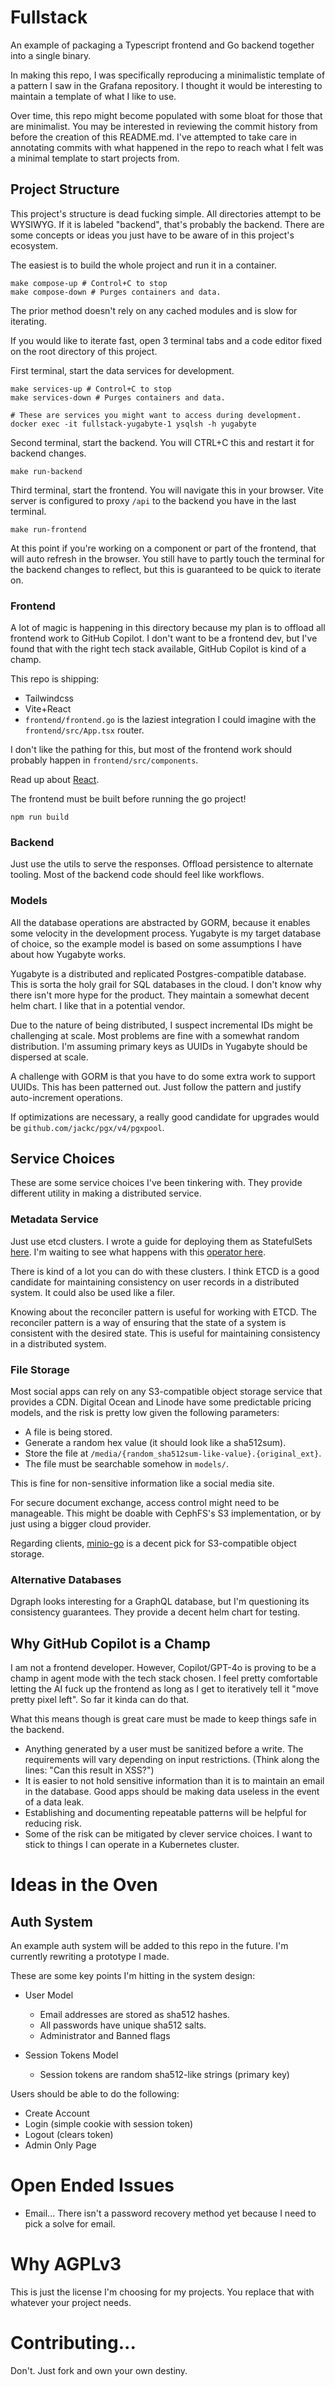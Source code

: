 # Fullstack
An example of packaging a Typescript frontend and Go backend together into a single binary.

In making this repo, I was specifically reproducing a minimalistic template of a pattern I saw in the Grafana repository. I thought it would be interesting to maintain a template of what I like to use.

Over time, this repo might become populated with some bloat for those that are minimalist. You may be interested in reviewing the commit history from before the creation of this README.md. I've attempted to take care in annotating commits with what happened in the repo to reach what I felt was a minimal template to start projects from.

## Project Structure
This project's structure is dead fucking simple. All directories attempt to be WYSIWYG. If it is labeled "backend", that's probably the backend. There are some concepts or ideas you just have to be aware of in this project's ecosystem.

The easiest is to build the whole project and run it in a container.
```shell
make compose-up # Control+C to stop
make compose-down # Purges containers and data.
```

The prior method doesn't rely on any cached modules and is slow for iterating.

If you would like to iterate fast, open 3 terminal tabs and a code editor fixed on the root directory of this project.

First terminal, start the data services for development.
```shell
make services-up # Control+C to stop
make services-down # Purges containers and data.

# These are services you might want to access during development.
docker exec -it fullstack-yugabyte-1 ysqlsh -h yugabyte
```

Second terminal, start the backend. You will CTRL+C this and restart it for backend changes. 
```shell
make run-backend
```

Third terminal, start the frontend. You will navigate this in your browser. Vite server is configured to proxy `/api` to the backend you have in the last terminal.
```shell
make run-frontend
```

At this point if you're working on a component or part of the frontend, that will auto refresh in the browser. You still have to partly touch the terminal for the backend changes to reflect, but this is guaranteed to be quick to iterate on.


### Frontend
A lot of magic is happening in this directory because my plan is to offload all frontend work to GitHub Copilot. I don't want to be a frontend dev, but I've found that with the right tech stack available, GitHub Copilot is kind of a champ.

This repo is shipping:
- Tailwindcss
- Vite+React
- `frontend/frontend.go` is the laziest integration I could imagine with the `frontend/src/App.tsx` router.

I don't like the pathing for this, but most of the frontend work should probably happen in `frontend/src/components`.

Read up about [React](https://react.dev/).

The frontend must be built before running the go project!

```shell
npm run build
```

### Backend
Just use the utils to serve the responses. Offload persistence to alternate tooling. Most of the backend code should feel like workflows.

### Models
All the database operations are abstracted by GORM, because it enables some velocity in the development process. Yugabyte is my target database of choice, so the example model is based on some assumptions I have about how Yugabyte works.

Yugabyte is a distributed and replicated Postgres-compatible database. This is sorta the holy grail for SQL databases in the cloud. I don't know why there isn't more hype for the product. They maintain a somewhat decent helm chart. I like that in a potential vendor.

Due to the nature of being distributed, I suspect incremental IDs might be challenging at scale. Most problems are fine with a somewhat random distribution. I'm assuming primary keys as UUIDs in Yugabyte should be dispersed at scale.

A challenge with GORM is that you have to do some extra work to support UUIDs. This has been patterned out. Just follow the pattern and justify auto-increment operations.

If optimizations are necessary, a really good candidate for upgrades would be `github.com/jackc/pgx/v4/pgxpool`.

## Service Choices
These are some service choices I've been tinkering with. They provide different utility in making a distributed service.

### Metadata Service
Just use etcd clusters. I wrote a guide for deploying them as StatefulSets [here](https://etcd.io/docs/v3.5/op-guide/kubernetes/). I'm waiting to see what happens with this [operator here](https://github.com/etcd-io/etcd-operator).

There is kind of a lot you can do with these clusters. I think ETCD is a good candidate for maintaining consistency on user records in a distributed system. It could also be used like a filer.

Knowing about the reconciler pattern is useful for working with ETCD. The reconciler pattern is a way of ensuring that the state of a system is consistent with the desired state. This is useful for maintaining consistency in a distributed system.

### File Storage
Most social apps can rely on any S3-compatible object storage service that provides a CDN. Digital Ocean and Linode have some predictable pricing models, and the risk is pretty low given the following parameters:

- A file is being stored.
- Generate a random hex value (it should look like a sha512sum).
- Store the file at `/media/{random_sha512sum-like-value}.{original_ext}`.
- The file must be searchable somehow in `models/`.

This is fine for non-sensitive information like a social media site. 

For secure document exchange, access control might need to be manageable. This might be doable with CephFS's S3 implementation, or by just using a bigger cloud provider.

Regarding clients, [minio-go](https://github.com/minio/minio-go) is a decent pick for S3-compatible object storage.

### Alternative Databases
Dgraph looks interesting for a GraphQL database, but I'm questioning its consistency guarantees. They provide a decent helm chart for testing.

## Why GitHub Copilot is a Champ
I am not a frontend developer. However, Copilot/GPT-4o is proving to be a champ in agent mode with the tech stack chosen. I feel pretty comfortable letting the AI fuck up the frontend as long as I get to iteratively tell it "move pretty pixel left". So far it kinda can do that.

What this means though is great care must be made to keep things safe in the backend. 

- Anything generated by a user must be sanitized before a write. The requirements will vary depending on input restrictions. (Think along the lines: "Can this result in XSS?")
- It is easier to not hold sensitive information than it is to maintain an email in the database. Good apps should be making data useless in the event of a data leak.
- Establishing and documenting repeatable patterns will be helpful for reducing risk.
- Some of the risk can be mitigated by clever service choices. I want to stick to things I can operate in a Kubernetes cluster.

# Ideas in the Oven

## Auth System
An example auth system will be added to this repo in the future. I'm currently rewriting a prototype I made. 

These are some key points I'm hitting in the system design:

- User Model
  - Email addresses are stored as sha512 hashes. 
  - All passwords have unique sha512 salts.
  - Administrator and Banned flags

- Session Tokens Model
  - Session tokens are random sha512-like strings (primary key)

Users should be able to do the following:
- Create Account
- Login (simple cookie with session token)
- Logout (clears token)
- Admin Only Page

# Open Ended Issues
- Email... There isn't a password recovery method yet because I need to pick a solve for email.

# Why AGPLv3
This is just the license I'm choosing for my projects. You replace that with whatever your project needs. 

# Contributing...
Don't. Just fork and own your own destiny.